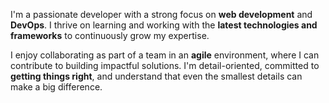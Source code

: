 I'm a passionate developer with a strong focus on
**web development** and **DevOps**. I thrive on learning
and working with the **latest technologies and frameworks** to
continuously grow my expertise.

I enjoy collaborating as part of a team in an **agile** environment,
where I can contribute to building impactful solutions. I'm detail-oriented,
committed to **getting things right**, and understand that even the
smallest details can make a big difference.
